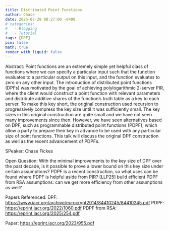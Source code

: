 ```yaml
---
title: Distributed Point Functions
author: Chase
date: 2025-07-29 00:27:00 -0400
# categories:
#   - Blogging
#   - Tutorial
tags: [DPF]
pin: false
math: true
render_with_liquid: false
---
```


Abstract: Point functions are an extremely simple yet helpful class of functions where we can specify a particular input such that the function evaluates to a particular output on this input, and the function evaluates to zero on any other input. The introduction of distributed point functions (DPFs) was motivated by the goal of achieving polylogarithmic 2-server PIR, where the client would construct a point function with relevant parameters and distribute additive shares of the function’s truth table as a key to each server. To make this key short, the original construction used recursion to progressively compress the key size until it was sufficiently small. The key sizes in this original construction are quite small and we have not seen many improvements since then. However, we have seen alternatives based on DPF, such as programmable distributed point functions (PDPF), which allow a party to prepare their key in advance to be used with any particular size of point functions. This talk will discuss the original DPF construction as well as the recent advancement of PDPFs.

SPeaker: Chase Fickes

Open Question:
With the minimal improvements to the key size of DPF over the past decade, is it possible to prove a lower bound on this key size under certain assumptions?
PDPF is a recent construction, so what uses can be found where PDPF is helpful aside from PIR?
[LLP25] build efficient PDPF from RSA assumptions: can we get more efficiency from other assumptions as well?

Papers Referenced:
DPF: https://www.iacr.org/archive/eurocrypt2014/84410245/84410245.pdf 
PDPF: https://eprint.iacr.org/2022/1060.pdf 
PDPF from RSA: https://eprint.iacr.org/2025/254.pdf 



Paper: https://eprint.iacr.org/2023/955.pdf 
